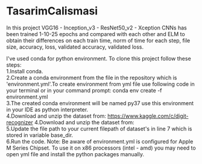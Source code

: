 # TasarimCalismasi
In this project VGG16 - Inception_v3 - ResNet50_v2 - Xception CNNs has been trained 1-10-25 epochs and compared with each other and ELM to obtain their differences on each train time, norm of time for each step, file size, accuracy, loss, validated accuracy, validated loss.

I've used conda for python environment. To clone this project follow these steps:  
1.Install conda.  
2.Create a conda environment from the file in the repository which is 'environment.yml'.To create environment from yml file use following code in your terminal or in your command prompt: conda env create -f environment.yml  
3.The created conda environment will be named py37 use this environment in your IDE as python interpreter.  
4.Download and unzip the dataset from: https://www.kaggle.com/c/digit-recognizer
4.Download and unzip the dataset from:  
5.Update the file path to your current filepath of dataset's in line 7 which is stored in variable base_dir.  
6.Run the code.
Note: Be aware of environment.yml is configured for Apple M Series Chipset. To use it on x86 processors (intel - amd) you may need to open yml file and install the python packages manually.

